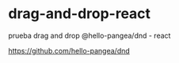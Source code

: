 # drag-and-drop-react
prueba drag and drop @hello-pangea/dnd  - react

https://github.com/hello-pangea/dnd
